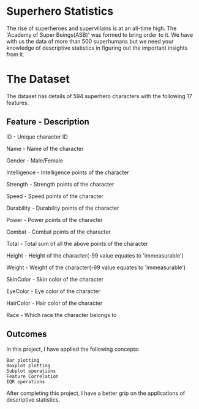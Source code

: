# Superhero Statistics

The rise of superheroes and supervillains is at an all-time high. 
The 'Academy of Super Beings(ASB)' was formed to bring order to it.
We have with us the data of more than 500 superhumans but we need your knowledge of descriptive statistics in figuring out the important insights from it. 

# The Dataset

The dataset has details of 594 superhero characters with the following 17 features.

## Feature 	        -   Description

ID 	                - Unique character ID

Name 	              - Name of the character

Gender 	            - Male/Female

Intelligence        -	Intelligence points of the character

Strength 	          - Strength points of the character

Speed 	            - Speed points of the character

Durability 	        - Durability points of the character

Power 	            - Power points of the character

Combat 	            - Combat points of the character

Total 	            - Total sum of all the above points of the character

Height 	            - Height of the character(-99 value equates to 'immeasurable')

Weight              -	Weight of the character(-99 value equates to 'immeasurable')

SkinColor 	        - Skin color of the character

EyeColor 	          - Eye color of the character

HairColor           - Hair color of the character

Race 	              - Which race the character belongs to

## Outcomes

In this project, I have applied the following concepts:

    Bar plotting
    Boxplot plotting
    Subplot operations
    Feature Correlation
    IQR operations

After completing this project, I have a better grip on the applications of descriptive statistics.
